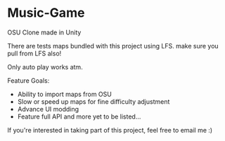 # Music-Game
OSU Clone made in Unity

There are tests maps bundled with this project using LFS. make sure you pull from LFS also!

Only auto play works atm.

Feature Goals:

* Ability to import maps from OSU
* Slow or speed up maps for fine difficulty adjustment
* Advance UI modding
* Feature full API
and more yet to be listed...

If you're interested in taking part of this project, feel free to email me :)
